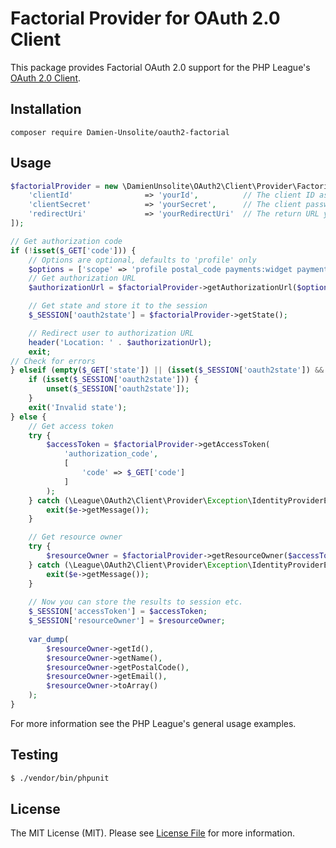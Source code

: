 # Factorial Provider for OAuth 2.0 Client

This package provides Factorial OAuth 2.0 support for the PHP League's [OAuth 2.0 Client](https://github.com/thephpleague/oauth2-client).

## Installation

```
composer require Damien-Unsolite/oauth2-factorial
```

## Usage

```php
$factorialProvider = new \DamienUnsolite\OAuth2\Client\Provider\Factorial([
    'clientId'                => 'yourId',          // The client ID assigned to you by Factorial
    'clientSecret'            => 'yourSecret',      // The client password assigned to you by Factorial
    'redirectUri'             => 'yourRedirectUri'  // The return URL you specified for your app on Factorial
]);

// Get authorization code
if (!isset($_GET['code'])) {
    // Options are optional, defaults to 'profile' only
    $options = ['scope' => 'profile postal_code payments:widget payments:shipping_address payments:billing_address'];
    // Get authorization URL
    $authorizationUrl = $factorialProvider->getAuthorizationUrl($options);

    // Get state and store it to the session
    $_SESSION['oauth2state'] = $factorialProvider->getState();

    // Redirect user to authorization URL
    header('Location: ' . $authorizationUrl);
    exit;
// Check for errors
} elseif (empty($_GET['state']) || (isset($_SESSION['oauth2state']) && $_GET['state'] !== $_SESSION['oauth2state'])) {
    if (isset($_SESSION['oauth2state'])) {
        unset($_SESSION['oauth2state']);
    }
    exit('Invalid state');
} else {
    // Get access token
    try {
        $accessToken = $factorialProvider->getAccessToken(
            'authorization_code',
            [
                'code' => $_GET['code']
            ]
        );
    } catch (\League\OAuth2\Client\Provider\Exception\IdentityProviderException $e) {
        exit($e->getMessage());
    }

    // Get resource owner
    try {
        $resourceOwner = $factorialProvider->getResourceOwner($accessToken);
    } catch (\League\OAuth2\Client\Provider\Exception\IdentityProviderException $e) {
        exit($e->getMessage());
    }
        
    // Now you can store the results to session etc.
    $_SESSION['accessToken'] = $accessToken;
    $_SESSION['resourceOwner'] = $resourceOwner;
    
    var_dump(
        $resourceOwner->getId(),
        $resourceOwner->getName(),
        $resourceOwner->getPostalCode(),
        $resourceOwner->getEmail(),
        $resourceOwner->toArray()
    );
}
```

For more information see the PHP League's general usage examples.

## Testing

``` bash
$ ./vendor/bin/phpunit
```

## License

The MIT License (MIT). Please see [License File](https://github.com/Damien-Unsolite/oauth2-factorial/blob/main/LICENSE) for more information.

